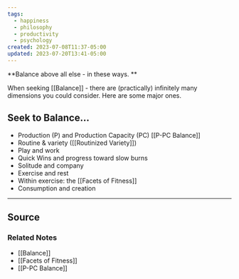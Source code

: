 ```yaml
---
tags:
  - happiness
  - philosophy
  - productivity
  - psychology
created: 2023-07-08T11:37-05:00
updated: 2023-07-20T13:41-05:00
---
```

**Balance above all else - in these ways. **

When seeking [[Balance]] - there are (practically) infinitely many dimensions you could consider. Here are some major ones.

## Seek to Balance...

- Production (P) and Production Capacity (PC) [[P-PC Balance]]
- Routine & variety ([[Routinized Variety]])
- Play and work
- Quick Wins and progress toward slow burns
- Solitude and company
- Exercise and rest
- Within exercise: the [[Facets of Fitness]]
- Consumption and creation

---

## Source


### Related Notes
- [[Balance]] 
- [[Facets of Fitness]] 
- [[P-PC Balance]]